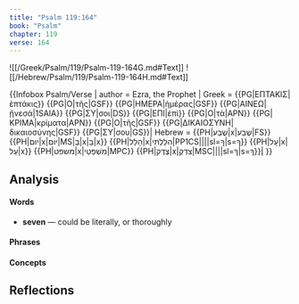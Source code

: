 ```yaml
---
title: "Psalm 119:164"
book: "Psalm"
chapter: 119
verse: 164
---
```

![[/Greek/Psalm/119/Psalm-119-164G.md#Text]]
![[/Hebrew/Psalm/119/Psalm-119-164H.md#Text]]

{{Infobox Psalm/Verse |
  author = Ezra, the Prophet |
  Greek = {{PG|ΕΠΤΑΚΙΣ|ἑπτάκις}} {{PG|Ο|τῆς|GSF}} {{PG|ΗΜΕΡΑ|ἡμέρας|GSF}} {{PG|ΑΙΝΕΩ|ᾔνεσά|1SAIA}} {{PG|ΣΥ|σοι|DS}} {{PG|ΕΠΙ|ἐπὶ}} {{PG|Ο|τὰ|APN}} {{PG|ΚΡΙΜΑ|κρίματα|APN}} {{PG|Ο|τῆς|GSF}} {{PG|ΔΙΚΑΙΟΣΥΝΗ|δικαιοσύνης|GSF}} {{PG|ΣΥ|σου|GS}}|
  Hebrew = ﻿{{PH|שֶׁבַע|x|שֶׁבַע|FS}} {{PH|יום|x|יּוֹם|MS|בְּ|x|בַּ|x}} {{PH|הָלַל|x|הִלַּלְתִּי|PP1CS||||sl=ךָ|s=ךָ}} {{PH|עָל|x|עַל|x}} {{PH|משפט|x|מִשְׁפְּטֵי|MPC}} {{PH|צֶדֶק|x|צִדְקֶ|MSC||||sl=ךָ|s=ךָ}}׃|
}}

## Analysis

#### Words
- **seven** — could be literally, or thoroughly

#### Phrases

#### Concepts

## Reflections

